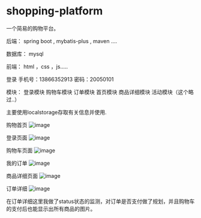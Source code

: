 # shopping-platform
一个简易的购物平台。

后端：
spring boot , mybatis-plus , maven ....

数据库：
mysql

前端：
html ，css ，js.....

登录 手机号：13866352913 密码：20050101

模块：
登录模块 购物车模块 订单模块 首页模块 商品详细模块 活动模块（这个略过..）

主要使用localstorage存取有关信息并使用.

购物首页
![image](https://github.com/user-attachments/assets/a3fddbc7-9b63-4d74-aeff-f4333a24d62b)

登录页面
![image](https://github.com/user-attachments/assets/c7ec5903-cd86-48b1-bbed-6c20effbe561)

购物车页面
![image](https://github.com/user-attachments/assets/42661504-85d9-40b0-a004-59fbf2e41688)

我的订单
![image](https://github.com/user-attachments/assets/1459d35c-3791-4e30-b752-485c82fd877f)

商品详细页面
![image](https://github.com/user-attachments/assets/f1d7f5fc-abd5-467a-bd97-2965d905f718)

订单详细
![image](https://github.com/user-attachments/assets/85565ed9-003f-4fd8-aacd-cc8d32a05f64)

在订单详细这里我做了status状态的监测，对订单是否支付做了规划，并且购物车的支付后也能显示出所有商品的图片。


